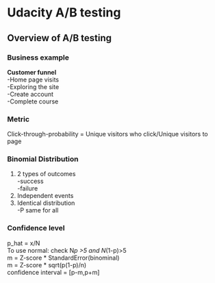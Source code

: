 # Udacity A/B testing

## Overview of A/B testing
### Business example
**Customer funnel**  
-Home page visits  
-Exploring the site  
-Create account  
-Complete course  

### Metric 
Click-through-probability = Unique visitors who click/Unique visitors to page

### Binomial Distribution
1. 2 types of outcomes  
-success  
-failure
2. Independent events
3. Identical distribution  
-P same for all

### Confidence level
p_hat = x/N  
To use normal: check N*p >5 and N*(1-p)>5   
m = Z-score * StandardError(binominal)  
m = Z-score * sqrt(p(1-p)/n)  
confidence interval = [p-m,p+m]  



